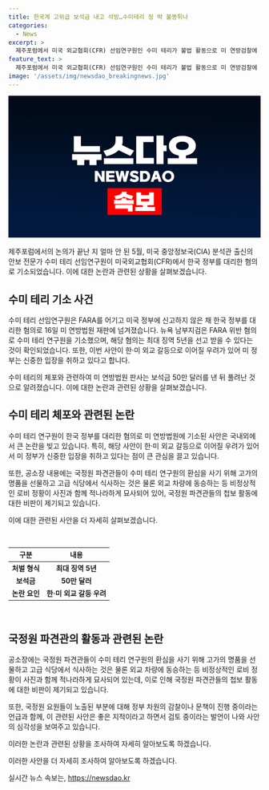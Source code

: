 ```yaml
---
title: 한국계 고위급 보석금 내고 석방…수미테리 정 박 불똥튀나
categories:
  - News
excerpt: >
  제주포럼에서 미국 외교협회(CFR) 선임연구원인 수미 테리가 불법 활동으로 미 연방검찰에 기소되었고 보석금을 내고 풀려났습니다. 이로 인해 한·미 간 외교 갈등 우려가 높아졌으며, 수사 과정에서 박 전 국무부 대북고위관리에 대한 의혹도 나온 상황입니다. 미 정부는 이번 사안을 신중히 다루고 있으며, 테리 연구원의 활동과 관련하여 국정원의 허술한 첩보 활동에 대한 비판도 나오고 있습니다. 현재 테리 연구원은 에미상 후보 영화 비욘드 유토피아에 참여해 활발한 홍보를 펼치고 있습니다.
feature_text: >
  제주포럼에서 미국 외교협회(CFR) 선임연구원인 수미 테리가 불법 활동으로 미 연방검찰에 기소되었고 보석금을 내고 풀려났습니다. 이로 인해 한·미 간 외교 갈등 우려가 높아졌으며, 수사 과정에서 박 전 국무부 대북고위관리에 대한 의혹도 나온 상황입니다. 미 정부는 이번 사안을 신중히 다루고 있으며, 테리 연구원의 활동과 관련하여 국정원의 허술한 첩보 활동에 대한 비판도 나오고 있습니다. 현재 테리 연구원은 에미상 후보 영화 비욘드 유토피아에 참여해 활발한 홍보를 펼치고 있습니다.
image: '/assets/img/newsdao_breakingnews.jpg'
---
```


<p><img src="/assets/img/newsdao_breakingnews.jpg" alt="implanttips 속보" /></p>

<p>제주포럼에서의 논의가 끝난 지 얼마 안 된 5월, 미국 중앙정보국(CIA) 분석관 출신의 안보 전문가 수미 테리 선임연구원이 미국외교협회(CFR)에서 한국 정부를 대리한 혐의로 기소되었습니다. 이에 대한 논란과 관련된 상황을 살펴보겠습니다. </p>

<h2 data-ke-size="size26">수미 테리 기소 사건</h2>

<p>수미 테리 선임연구원은 FARA를 어기고 미국 정부에 신고하지 않은 채 한국 정부를 대리한 혐의로 16일 미 연방법원 재판에 넘겨졌습니다. 뉴욕 남부지검은 FARA 위반 혐의로 수미 테리 연구원을 기소했으며, 해당 혐의는 최대 징역 5년을 선고 받을 수 있다는 것이 확인되었습니다. 또한, 이번 사안이 한·미 외교 갈등으로 이어질 우려가 있어 미 정부는 신중한 입장을 취하고 있다고 합니다.</p>

<p>수미 테리의 체포와 관련하여 미 연방법원 판사는 보석금 50만 달러를 낸 뒤 풀려난 것으로 알려졌습니다. 이에 대한 논란과 관련된 상황을 살펴보겠습니다.</p>

<h2 data-ke-size="size26">수미 테리 체포와 관련된 논란</h2>

<p>수미 테리 연구원이 한국 정부를 대리한 혐의로 미 연방법원에 기소된 사안은 국내외에서 큰 논란을 빚고 있습니다. 특히, 해당 사안이 한·미 외교 갈등으로 이어질 우려가 있어서 미 정부가 신중한 입장을 취하고 있다는 점이 큰 관심을 끌고 있습니다.</p>

<p>또한, 공소장 내용에는 국정원 파견관들이 수미 테리 연구원의 환심을 사기 위해 고가의 명품을 선물하고 고급 식당에서 식사하는 것은 물론 외교 차량에 동승하는 등 비정상적인 로비 정황이 사진과 함께 적나라하게 묘사되어 있어, 국정원 파견관들의 첩보 활동에 대한 비판이 제기되고 있습니다.</p>

<p>이에 대한 관련된 사안을 더 자세히 살펴보겠습니다. </p>

<p data-ke-size="size16">&nbsp;</p>

<table>
    <thead>
        <tr>
            <th style="text-align: center;">구분</th>
            <th style="text-align: center;">내용</th>
        </tr>
    </thead>
    <tbody>
        <tr>
            <td style="text-align: center;"><b>처벌 형식</b></td>
            <td style="text-align: center;"><b>최대 징역 5년</b></td>
        </tr>
        <tr>
            <td style="text-align: center;"><b>보석금</b></td>
            <td style="text-align: center;"><b>50만 달러</b></td>
        </tr>
        <tr>
            <td style="text-align: center;"><b>논란 요인</b></td>
            <td style="text-align: center;"><b>한·미 외교 갈등 우려</b></td>
        </tr>
    </tbody>
</table>

<p data-ke-size="size16">&nbsp;</p>

<h2 data-ke-size="size26">국정원 파견관의 활동과 관련된 논란</h2>

<p>공소장에는 국정원 파견관들이 수미 테리 연구원의 환심을 사기 위해 고가의 명품을 선물하고 고급 식당에서 식사하는 것은 물론 외교 차량에 동승하는 등 비정상적인 로비 정황이 사진과 함께 적나라하게 묘사되어 있는데, 이로 인해 국정원 파견관들의 첩보 활동에 대한 비판이 제기되고 있습니다.</p>

<p>또한, 국정원 요원들이 노출된 부분에 대해 정부 차원의 감찰이나 문책이 진행 중이라는 언급과 함께, 이 관련된 사안은 좋은 지적이라고 하면서 검토 중이라는 발언이 나와 사안의 심각성을 보여주고 있습니다.</p>

<p>이러한 논란과 관련된 상황을 조사하여 자세히 알아보도록 하겠습니다. </p>

<p>이러한 사안을 더 자세히 조사하여 알아보도록 하겠습니다. </p>
실시간 뉴스 속보는, <a href="https://newsdao.kr" rel="dofollow">https://newsdao.kr</a>


